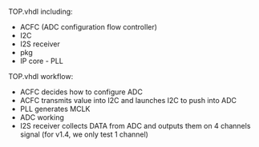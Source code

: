 TOP.vhdl including:

- ACFC (ADC configuration flow controller)
- I2C
- I2S receiver
- pkg
- IP core - PLL



TOP.vhdl workflow:

- ACFC decides how to configure ADC
- ACFC transmits value into I2C and launches I2C to push into ADC
- PLL generates MCLK
- ADC working
- I2S receiver collects DATA from ADC and outputs them on 4 channels signal (for v1.4, we only test 1 channel)